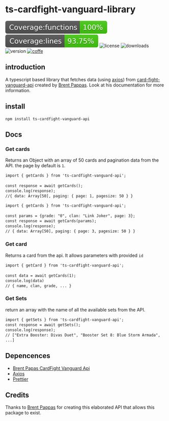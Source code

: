 # ts-cardfight-vanguard-library

![coverage-functions](https://raw.githubusercontent.com/CrowOnslaught/js-cardfight-vanguard-library/master/coverage/badge-functions.svg)
![coverage-lines](https://raw.githubusercontent.com/CrowOnslaught/js-cardfight-vanguard-library/master/coverage/badge-lines.svg)
![license](https://img.shields.io/github/license/crowonslaught/js-cardfight-vanguard-library)
![downloads](https://img.shields.io/npm/dt/ts-cardfight-vanguard-api)
![version](https://img.shields.io/npm/v/ts-cardfight-vanguard-api)
[![coffe](https://img.shields.io/badge/buy%20me%20a%20coffe-donate-yellowgreen)](https://www.buymeacoffee.com/CrowOnslaught)

## introduction

A typescript based library that fetches data (using [axios](https://www.npmjs.com/package/axios)) from [card-fight-vanguard-api](https://card-fight-vanguard-api.ue.r.appspot.com/api/v1/docs) created by [Brent Pappas](https://pappasbrent.com).
Look at his documentation for more information.

## install

```
npm install ts-cardfight-vanguard-api
```

## Docs

### Get cards

Returns an Object with an array of 50 cards and pagination data from the API. the page by default is `1`.

```
import { getCards } from 'ts-cardfight-vanguard-api';

const response = await getCards();
console.log(response);
//{ data: Array[50], paging: { page: 1, pagesize: 50 } }
```

```
import { getCards } from 'ts-cardfight-vanguard-api';

const params = {grade: "0", clan: "Link Joker", page: 3};
const response = await getCards(params);
console.log(response);
// { data: Array[50], paging: { page: 3, pagesize: 50 } }
```

### Get card

Returns a card from the api. It allows parameters with provided `id`

```
import { getCard } from 'ts-cardfight-vanguard-api';

const data = await getCards(1);
console.log(data)
// { name, clan, grade, ... }

```

### Get Sets

return an array with the name of all the available sets from the API.

```
import { getSets } from 'ts-cardfight-vanguard-api';
const response = await getSets();
console.log(response);
// ["Extra Booster: Divas Duet", "Booster Set 8: Blue Storm Armada", ...]
```

## Depencences

- [Brent Papas CardFight Vanguard Api](https://card-fight-vanguard-api.ue.r.appspot.com/api/v1/docs)
- [Axios](https://www.npmjs.com/package/axios)
- [Prettier](https://www.npmjs.com/package/prettier)

## Credits

Thanks to [Brent Pappas](https://pappasbrent.com) for creating this elaborated API that allows this package to exist.
